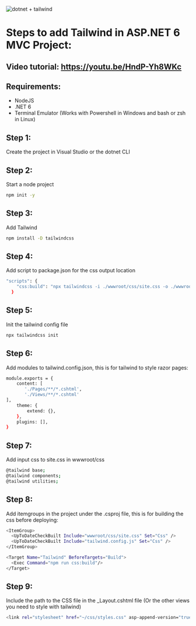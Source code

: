 ![dotnet + tailwind](https://github.com/angeldev96/tailwind-aspdotnet/blob/master/thumbnail.png)

# Steps to add Tailwind in ASP.NET 6 MVC Project:
## Video tutorial: https://youtu.be/HndP-Yh8WKc
## Requirements: 
- NodeJS
- .NET 6
- Terminal Emulator (Works with Powershell in Windows and bash or zsh in Linux)

## Step 1:
Create the project in Visual Studio or the dotnet CLI

## Step 2:
Start a node project
```sh
npm init -y
```

## Step 3:
Add Tailwind
```sh
npm install -D tailwindcss
```


## Step 4:
Add script to package.json for the css output location
```sh
"scripts": {
    "css:build": "npx tailwindcss -i ./wwwroot/css/site.css -o ./wwwroot/css/styles.css --minify"
  }
```

## Step 5:
Init the tailwind config file
```sh
npx tailwindcss init
```

## Step 6:
Add modules to tailwind.config.json, this is for tailwind to style razor pages:
```sh
module.exports = {
    content: [
       './Pages/**/*.cshtml',
       './Views/**/*.cshtml'
],
    theme: {
        extend: {},
    },
    plugins: [],
}
```

## Step 7:
Add input css to site.css in wwwroot/css
```sh
@tailwind base;
@tailwind components;
@tailwind utilities;
```

## Step 8:
Add itemgroups in the project under the .csproj file, this is for building the css before deploying:
```sh
<ItemGroup>
  <UpToDateCheckBuilt Include="wwwroot/css/site.css" Set="Css" />
  <UpToDateCheckBuilt Include="tailwind.config.js" Set="Css" />
</ItemGroup>

<Target Name="Tailwind" BeforeTargets="Build">
  <Exec Command="npm run css:build"/>
</Target>
```

## Step 9:
Include the path to the CSS file in the _Layout.cshtml file (Or the other views you need to style with tailwind)
```sh
<link rel="stylesheet" href="~/css/styles.css" asp-append-version="true" />
```

